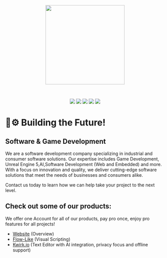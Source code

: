 <a href="https://good-co.de?ref=github"><p align="center"><img width=250 src="https://avatars.githubusercontent.com/u/129868896?s=400&u=fd69cb393cc3a8296ace9f4ae1ba3b880a694f3d&v=4" /></p></a>
<br/>
<p align="center">
    <a href="https://good-co.de"><img src="https://img.shields.io/badge/website-more_from_us-C0222C.svg?style=flat&logo=PWA"></a>
	  <a href="https://discord.ca9.io"><img src="https://img.shields.io/discord/673169081704120334?label=discord&style=flat&color=5a66f6&logo=Discord"></a>
	  <a href="https://x/tm9657"><img src="https://img.shields.io/badge/twitter-follow_us-1d9bf0.svg?style=flat&logo=Twitter"></a>
	  <a href="https://www.linkedin.com/company/tm9657/"><img src="https://img.shields.io/badge/linkedin-connect-0a66c2.svg?style=flat&logo=Linkedin"></a>
    <a href="https://merch.ca9.io"><img src="https://img.shields.io/badge/merch-support_us-red.svg?style=flat&logo=Spreadshirt"></a>
</p>

# 🦄⚙️ Building the **Future**!
## **Software** & **Game** Development
We are a software development company specializing in industrial and consumer software solutions. Our expertise includes Game Development, Unreal Engine 5,AI,Software Development (Web and Embedded) and more. With a focus on innovation and quality, we deliver cutting-edge software solutions that meet the needs of businesses and consumers alike.

Contact us today to learn how we can help take your project to the next level.

## Check out some of our products:
We offer one Account for all of our products, pay pro once, enjoy pro features for all projects!
- [Website](https://good-co.de?ref=github) (Overview)
- [Flow-Like](https://flow-like.com?ref=github) (Visual Scripting)
- [Kwirk.io](https://kwirk.io?ref=github) (Text Editor with AI integration, privacy focus and offline support)
